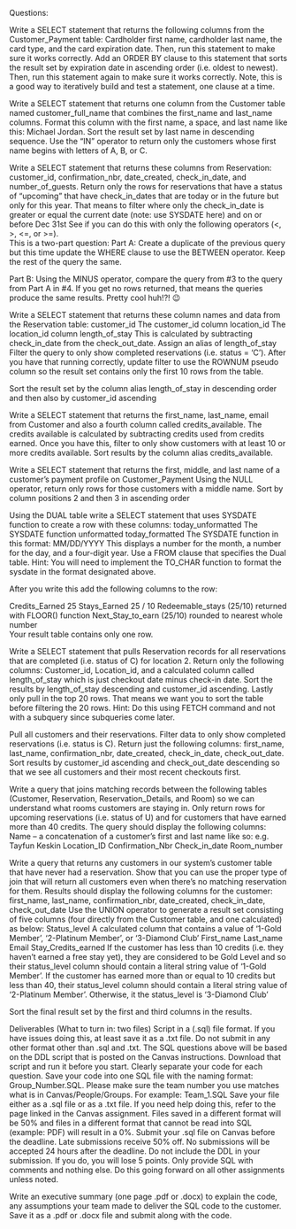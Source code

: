 Questions:

Write a SELECT statement that returns the following columns from the Customer_Payment table: Cardholder first name, cardholder last name, the card type, and the card expiration date. Then, run this statement to make sure it works correctly. Add an ORDER BY clause to this statement that sorts the result set by expiration date in ascending order (i.e. oldest to newest). Then, run this statement again to make sure it works correctly. Note, this is a good way to iteratively build and test a statement, one clause at a time.

Write a SELECT statement that returns one column from the Customer table named customer_full_name that combines the first_name and last_name columns. Format this column with the first name, a space, and last name like this: Michael Jordan. Sort the result set by last name in descending sequence. Use the “IN” operator to return only the customers whose first name begins with letters of A, B, or C.

Write a SELECT statement that returns these columns from Reservation: customer_id, confirmation_nbr, date_created, check_in_date, and number_of_guests. Return only the rows for reservations that have a status of “upcoming” that have check_in_dates that are today or in the future but only for this year. That means to filter where only the check_in_date is greater or equal the current date (note: use SYSDATE here) and on or before Dec 31st  See if you can do this with only the following operators (<, >, <=, or >=).  
This is a two-part question:
Part A: Create a duplicate of the previous query but this time update the WHERE clause to use the BETWEEN operator. Keep the rest of the query the same.

Part B: Using the MINUS operator, compare the query from #3 to the query from Part A in #4.  If you get no rows returned, that means the queries produce the same results. Pretty cool huh!?! 😉

Write a SELECT statement that returns these column names and data from the Reservation table:
customer_id     The customer_id column
location_id     The location_id column
length_of_stay  This is calculated by subtracting check_in_date from the check_out_date. Assign an alias of length_of_stay 
Filter the query to only show completed reservations (i.e. status = ‘C’).  After you have that running correctly, update filter to use the ROWNUM pseudo column so the result set contains only the first 10 rows from the table.

Sort the result set by the column alias length_of_stay in descending order and then also by customer_id ascending

Write a SELECT statement that returns the first_name, last_name, email from Customer and also a fourth column called credits_available. The credits available is calculated by subtracting credits used from credits earned.  Once you have this, filter to only show customers with at least 10 or more credits available.  Sort results by the column alias credits_available.

Write a SELECT statement that returns the first, middle, and last name of a customer’s payment profile on Customer_Payment
Using the NULL operator, return only rows for those customers with a middle name. Sort by column positions 2 and then 3 in ascending order

Using the DUAL table write a SELECT statement that uses SYSDATE function to create a row with these columns:
today_unformatted         The SYSDATE function unformatted
today_formatted             The SYSDATE function in this format: MM/DD/YYYY
This displays a number for the month, a number for the day, and a four-digit year. Use a FROM clause that specifies the Dual table. Hint: You will need to implement the TO_CHAR function to format the sysdate in the format designated above.

After you write this add the following columns to the row:

Credits_Earned        25
Stays_Earned          25 / 10
Redeemable_stays      (25/10) returned with FLOOR() function
Next_Stay_to_earn     (25/10) rounded to nearest whole number   
Your result table contains only one row.


Write a SELECT statement that pulls Reservation records for all reservations that are completed (i.e. status of C) for location 2. Return only the following columns: Customer_id, Location_id, and a calculated column called length_of_stay which is just checkout date minus check-in date. Sort the results by length_of_stay descending and customer_id ascending. Lastly only pull in the top 20 rows. That means we want you to sort the table before filtering the 20 rows.  Hint: Do this using FETCH command and not with a subquery since subqueries come later.

Pull all customers and their reservations. Filter data to only show completed reservations (i.e. status is C).  Return just the following columns: first_name, last_name, confirmation_nbr, date_created, check_in_date, check_out_date. Sort results by customer_id ascending and check_out_date descending so that we see all customers and their most recent checkouts first.

Write a query that joins matching records between the following tables (Customer, Reservation, Reservation_Details, and Room) so we can understand what rooms customers are staying in. Only return rows for upcoming reservations (i.e. status of U) and for customers that have earned more than 40 credits.  The query should display the following columns:
Name – a concatenation of a customer’s first and last name like so: e.g. Tayfun Keskin
Location_ID
Confirmation_Nbr
Check_in_date
Room_number

Write a query that returns any customers in our system’s customer table that have never had a reservation. Show that you can use the proper type of join that will return all customers even when there’s no matching reservation for them. Results should display the following columns for the customer: first_name, last_name, confirmation_nbr, date_created, check_in_date, check_out_date
Use the UNION operator to generate a result set consisting of five columns (four directly from the Customer table, and one calculated) as below:
Status_level              A calculated column that contains a value of ‘1-Gold Member’, ‘2-Platinum Member’, or ‘3-Diamond Club’
First_name
Last_name
Email
Stay_Credits_earned
If the customer has less than 10 credits (i.e. they haven’t earned a free stay yet), they are considered to be Gold Level and so their status_level column should contain a literal string value of ‘1-Gold Member’. If the customer has earned more than or equal to 10 credits but less than 40, their status_level column should contain a literal string value of ‘2-Platinum Member’.  Otherwise, it the status_level is ‘3-Diamond Club’

Sort the final result set by the first and third columns in the results.  

 


Deliverables (What to turn in: two files)
Script in a (.sql) file format. If you have issues doing this, at least save it as a .txt file. Do not submit in any other format other than .sql and .txt. The SQL questions above will be based on the DDL script that is posted on the Canvas instructions. Download that script and run it before you start.
Clearly separate your code for each question. Save your code into one SQL file with the naming format: Group_Number.SQL. Please make sure the team number you use matches what is in Canvas/People/Groups. For example: Team_1.SQL
Save your file either as a .sql file or as a .txt file. If you need help doing this, refer to the page linked in the Canvas assignment. Files saved in a different format will be 50% and files in a different format that cannot be read into SQL (example: PDF) will result in a 0%.
Submit your .sql file on Canvas before the deadline. Late submissions receive 50% off. No submissions will be accepted 24 hours after the deadline.
Do not include the DDL in your submission. If you do, you will lose 5 points. Only provide SQL with comments and nothing else. Do this going forward on all other assignments unless noted.

Write an executive summary (one page .pdf or .docx) to explain the code, any assumptions your team made to deliver the SQL code to the customer. Save it as a .pdf or .docx file and submit along with the code.
